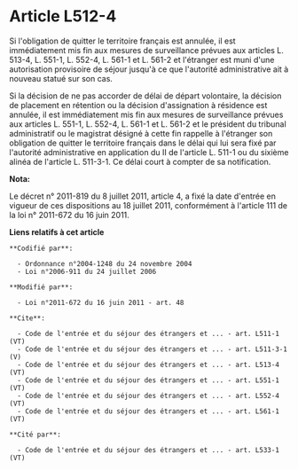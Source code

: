 # Article L512-4

Si l'obligation de quitter le territoire français est annulée, il est immédiatement mis fin aux mesures de surveillance
prévues aux articles L. 513-4, 
L. 551-1, 
L. 552-4, L. 561-1 et L. 561-2 et l'étranger est muni d'une autorisation provisoire de séjour jusqu'à ce que l'autorité
administrative ait à nouveau statué sur son cas. 

Si la décision de ne pas accorder de délai de départ volontaire, la décision de placement en rétention ou la décision
d'assignation à résidence est annulée, il est immédiatement mis fin aux mesures de surveillance prévues aux articles L.
551-1, L. 552-4, L. 561-1 et L. 561-2 et le président du tribunal administratif ou le magistrat désigné à cette fin rappelle
à l'étranger son obligation de quitter le territoire français dans le délai qui lui sera fixé par l'autorité administrative
en application du II de l'article L. 511-1 ou du sixième alinéa de l'article L. 511-3-1. Ce délai court à compter de sa
notification.

**Nota:**

Le décret n° 2011-819 du 8 juillet 2011, article 4, a fixé la date d'entrée en vigueur de ces dispositions au 18 juillet
2011, conformément à l'article 111 de la loi n° 2011-672 du 16 juin 2011.

**Liens relatifs à cet article**

	**Codifié par**:

	  - Ordonnance n°2004-1248 du 24 novembre 2004
	  - Loi n°2006-911 du 24 juillet 2006

	**Modifié par**:

	  - Loi n°2011-672 du 16 juin 2011 - art. 48

	**Cite**:

	  - Code de l'entrée et du séjour des étrangers et ... - art. L511-1 (VT)
	  - Code de l'entrée et du séjour des étrangers et ... - art. L511-3-1 (V)
	  - Code de l'entrée et du séjour des étrangers et ... - art. L513-4 (VT)
	  - Code de l'entrée et du séjour des étrangers et ... - art. L551-1 (VT)
	  - Code de l'entrée et du séjour des étrangers et ... - art. L552-4 (VT)
	  - Code de l'entrée et du séjour des étrangers et ... - art. L561-1 (VT)

	**Cité par**:

	  - Code de l'entrée et du séjour des étrangers et ... - art. L533-1 (VT)
